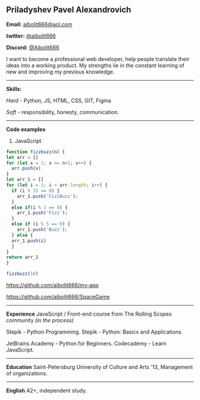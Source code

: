 **Priladyshev Pavel Alexandrovich**
---
**Email:** [aibolit666@aol.com](mailto:aibolit666@aol.com)

**twitter:** [@aibolit666](https://twitter.com/aibolit666)

**Discord:** [@Aibolit666](https://discord.com/channels/@Aibolit666)
 
 I want to become a professional web developer, help people translate their ideas into a working product. My strengths lie in the constant learning of new and improving my previous knowledge.
- - -

**Skills:**

*Hard*  - Python, JS, HTML, CSS, GIT, Figma

*Soft*  - responsibility, honesty, communication.
- - -

**Code examples**
1. JavaScript
  ```javascript
  function fizzbuzz(n) {
  let arr = []
  for (let x = 1; x <= n+1; x++) {
    arr.push(x)
  }
  let arr_1 = []
  for (let i = 1; i < arr.length; i++) {
    if (i % 15 == 0) {
      arr_1.push('FizzBuzz');     
    }
    else if(i % 3 == 0) {
      arr_1.push('Fizz');     
    }
    else if (i % 5 == 0) {
      arr_1.push('Buzz');     
    } else {
    arr_1.push(i)
    }
  }
  return arr_1
}

fizzbuzz(10)
  ```

https://github.com/aibolit666/my-app

https://github.com/aibolit666/SpaceGame
- - -

**Experience**
JavaScript / Front-end course from The Rolling Scopes community *(in the process)*

Stepik - Python Programming. Stepik - Python: Basics and Applications.

JetBrains Academy - Python for Beginners. Codecademy - Learn JavaScript.
- - -

**Education**
Saint-Petersburg University of Culture and Arts '13, Management of organizations.
- - -

**English** 
A2+, independent study.
